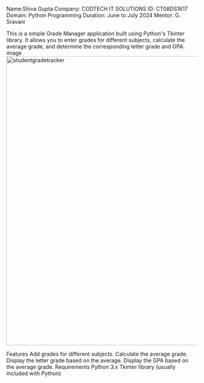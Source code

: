 Name:Shiva Gupta
Company: CODTECH IT SOLUTIONS
ID: CT08DS1617
Domain: Python Programming
Duration: June to July 2024
Mentor: G. Sravani

This is a simple Grade Manager application built using Python's Tkinter library. It allows you to enter grades for different subjects, calculate the average grade, and determine the corresponding letter grade and GPA. image
<img width="760" alt="studentgradetracker" src="https://github.com/user-attachments/assets/d21e301f-a340-490b-af0b-fd64587f6b92">

Features
Add grades for different subjects.
Calculate the average grade.
Display the letter grade based on the average.
Display the GPA based on the average grade.
Requirements
Python 3.x
Tkinter library (usually included with Python)
